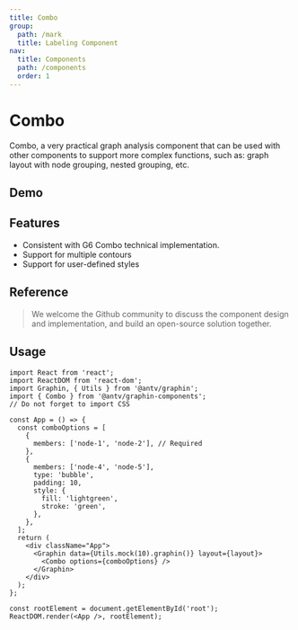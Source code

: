 ```yaml
---
title: Combo
group:
  path: /mark
  title: Labeling Component
nav:
  title: Components
  path: /components
  order: 1
---
```


# Combo

Combo, a very practical graph analysis component that can be used with other components to support more complex functions, such as: graph layout with node grouping, nested grouping, etc.

## Demo

<code src='./demos/Simple.tsx'></code>

<API src='./index.tsx'></API>

## Features

- Consistent with G6 Combo technical implementation.
- Support for multiple contours
- Support for user-defined styles

## Reference

> We welcome the Github community to discuss the component design and implementation, and build an open-source solution together.

## Usage

```tsx | pure
import React from 'react';
import ReactDOM from 'react-dom';
import Graphin, { Utils } from '@antv/graphin';
import { Combo } from '@antv/graphin-components';
// Do not forget to import CSS

const App = () => {
  const comboOptions = [
    {
      members: ['node-1', 'node-2'], // Required
    },
    {
      members: ['node-4', 'node-5'],
      type: 'bubble',
      padding: 10,
      style: {
        fill: 'lightgreen',
        stroke: 'green',
      },
    },
  ];
  return (
    <div className="App">
      <Graphin data={Utils.mock(10).graphin()} layout={layout}>
        <Combo options={comboOptions} />
      </Graphin>
    </div>
  );
};

const rootElement = document.getElementById('root');
ReactDOM.render(<App />, rootElement);
```
